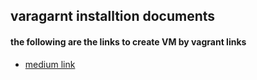## varagarnt installtion documents

#### the following are the links to create VM by vagrant links

* [medium link](https://medium.com/faun/creating-vagrant-centos-vms-6c60b056b227)
